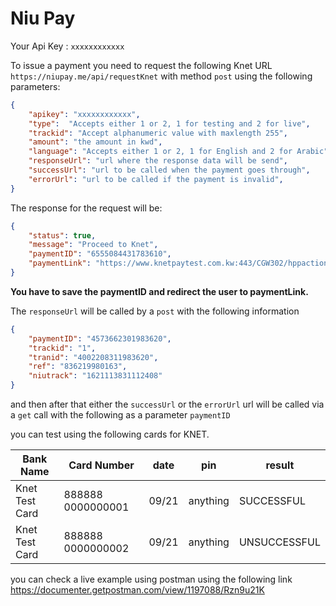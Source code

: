 # Niu Pay

Your Api Key : `xxxxxxxxxxxx`

To issue a payment you need to request the following Knet URL `https://niupay.me/api/requestKnet` with method `post` using the following parameters:

```json
{
    "apikey": "xxxxxxxxxxxx",
    "type":  "Accepts either 1 or 2, 1 for testing and 2 for live",
    "trackid": "Accept alphanumeric value with maxlength 255",
    "amount": "the amount in kwd",
    "language": "Accepts either 1 or 2, 1 for English and 2 for Arabic",
    "responseUrl": "url where the response data will be send",
    "successUrl": "url to be called when the payment goes through", 
    "errorUrl": "url to be called if the payment is invalid",
}
```
The response for the request will be:
```json
{
    "status": true,
    "message": "Proceed to Knet",
    "paymentID": "6555084431783610",
    "paymentLink": "https://www.knetpaytest.com.kw:443/CGW302/hppaction?formAction=com.aciworldwide.commerce.gateway.payment.action.HostedPaymentPageAction&?PaymentID=6555084431783610"
}
```
__You have to save the paymentID and redirect the user to paymentLink.__

The `responseUrl` will be called by a `post` with the following information
```json
{
    "paymentID": "4573662301983620",
    "trackid": "1", 
    "tranid": "4002208311983620",
    "ref": "836219980163",
    "niutrack": "1621113831112408"
}

```
and then after that either the `successUrl` or the `errorUrl` url will be called via a `get` call with the following as a parameter `paymentID`

you can test using the following cards for KNET.

Bank Name | Card Number | date | pin | result
----------|-------------|------|-----|--------
Knet Test Card | 888888 0000000001 | 09/21 | anything | SUCCESSFUL
Knet Test Card | 888888 0000000002 | 09/21 | anything | UNSUCCESSFUL

you can check a live example using postman using the following link
https://documenter.getpostman.com/view/1197088/Rzn9u21K
